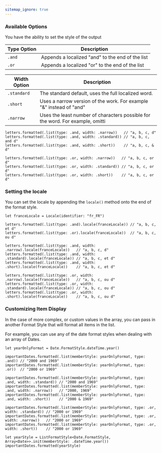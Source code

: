 ```yaml
---
sitemap_ignore: true
---
```

### Available Options

You have the ability to set the style of the output

| Type Option | Description                                      |
| ----------- | ------------------------------------------------ |
| `.and`      | Appends a localized "and" to the end of the list |
| `.or`       | Appends a localized "or" to the end of the list  |

| Width Option | Description                                                                                      |
| ------------ | ------------------------------------------------------------------------------------------------ |
| `.standard`  | The standard default, uses the full  localized word.                                             |
| `.short`     | Uses a narrow version of the work. For example "&" instead of "and"                              |
| `.narrow`    | Uses the least number of characters possible for the word. For example, omitti

```
letters.formatted(.list(type: .and, width: .narrow))   // "a, b, c, d"
letters.formatted(.list(type: .and, width: .standard)) // "a, b, c, and d"
letters.formatted(.list(type: .and, width: .short))    // "a, b, c, & d"

letters.formatted(.list(type: .or, width: .narrow))   // "a, b, c, or d"
letters.formatted(.list(type: .or, width: .standard)) // "a, b, c, or d"
letters.formatted(.list(type: .or, width: .short))    // "a, b, c, or d"
```

### Setting the locale

You can set the locale by appending the `locale()` method onto the end of the format style.

```
let franceLocale = Locale(identifier: "fr_FR")

letters.formatted(.list(type: .and).locale(franceLocale)) // "a, b, c, et d"
letters.formatted(.list(type: .or).locale(franceLocale))  // "a, b, c, ou d"

letters.formatted(.list(type: .and, width: .narrow).locale(franceLocale))   // "a, b, c, d"
letters.formatted(.list(type: .and, width: .standard).locale(franceLocale)) // "a, b, c, et d"
letters.formatted(.list(type: .and, width: .short).locale(franceLocale))    // "a, b, c, et d"

letters.formatted(.list(type: .or, width: .narrow).locale(franceLocale))   // "a, b, c, ou d"
letters.formatted(.list(type: .or, width: .standard).locale(franceLocale)) // "a, b, c, ou d"
letters.formatted(.list(type: .or, width: .short).locale(franceLocale))    // "a, b, c, ou d"
```

### Customizing Item Display

In the case of more complex, or custom values in the array, you can pass in another Format Style that will format all items in the list.

For example, you can use any of the date format styles when dealing with an array of Dates.

```
let yearOnlyFormat = Date.FormatStyle.dateTime.year()

importantDates.formatted(.list(memberStyle: yearOnlyFormat, type: .and)) // "2000 and 1969"
importantDates.formatted(.list(memberStyle: yearOnlyFormat, type: .or))  // "2000 or 1969"

importantDates.formatted(.list(memberStyle: yearOnlyFormat, type: .and, width: .standard)) // "2000 and 1969"
importantDates.formatted(.list(memberStyle: yearOnlyFormat, type: .and, width: .narrow))   // "2000, 1969"
importantDates.formatted(.list(memberStyle: yearOnlyFormat, type: .and, width: .short))    // "2000 & 1969"

importantDates.formatted(.list(memberStyle: yearOnlyFormat, type: .or, width: .standard)) // "2000 or 1969"
importantDates.formatted(.list(memberStyle: yearOnlyFormat, type: .or, width: .narrow))   // "2000 or 1969"
importantDates.formatted(.list(memberStyle: yearOnlyFormat, type: .or, width: .short))    // "2000 or 1969"

let yearStyle = ListFormatStyle<Date.FormatStyle, Array<Date>>.init(memberStyle: .dateTime.year())
importantDates.formatted(yearStyle)
```